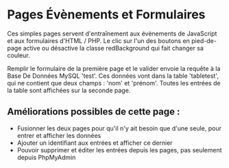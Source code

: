 # Pages Évènements et Formulaires

Ces simples pages servent d'entraînement aux évènements de JavaScript et aux formulaires d'HTML / PHP. 
Le clic sur l'un des boutons en pied-de-page active ou désactive la classe redBackground qui fait changer sa couleur.

Remplir le formulaire de la première page et le valider envoie la requête à la Base De Données MySQL 'test'.
Ces données vont dans la table 'tabletest', qui ne contient que deux champs : 'nom' et 'prénom'.
Toutes les entrées de la table sont affichées sur la seconde page.

## Améliorations possibles de cette page :

- Fusionner les deux pages pour qu'il n'y ait besoin que d'une seule, pour entrer et afficher les données
- Ajouter un identifiant aux entrées et afficher ce dernier
- Pouvoir supprimer et éditer les entrées depuis les pages, pas seulement depuis PhpMyAdmin
